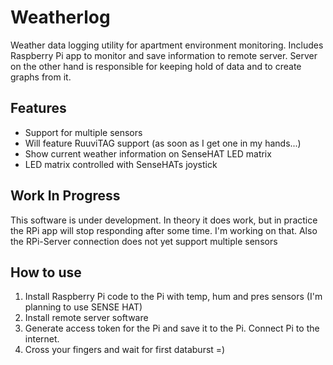 # Weatherlog
Weather data logging utility for apartment environment monitoring. Includes Raspberry Pi app to monitor and save information to remote server. Server on the other hand is responsible for keeping hold of data and to create graphs from it.

## Features
 - Support for multiple sensors
 - Will feature RuuviTAG support (as soon as I get one in my hands...)
 - Show current weather information on SenseHAT LED matrix
 - LED matrix controlled with SenseHATs joystick

## Work In Progress
This software is under development. In theory it does work, but in practice the RPi app will stop responding after some time. I'm working on that. Also the RPi-Server connection does not yet support multiple sensors

## How to use

1. Install Raspberry Pi code to the Pi with temp, hum and pres sensors (I'm planning to use SENSE HAT)
2. Install remote server software
3. Generate access token for the Pi and save it to the Pi. Connect Pi to the internet.
4. Cross your fingers and wait for first databurst =)

